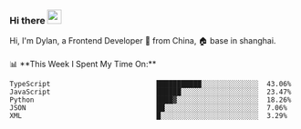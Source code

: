 ### Hi there <img src="https://media.giphy.com/media/hvRJCLFzcasrR4ia7z/giphy.gif" width="25px">

<!-- ![visitors](https://visitor-badge.glitch.me/badge?page_id=dislfyer.dislfyer) --!>

Hi, I'm Dylan, a Frontend Developer 🚀 from China, 🏠 base in shanghai.
<br/>
<br/>

📊 **This Week I Spent My Time On:**


<!--START_SECTION:waka-->

```text
TypeScript                          ███████████░░░░░░░░░░░░░░  43.06%
JavaScript                          ██████░░░░░░░░░░░░░░░░░░░  23.47%
Python                              ████▓░░░░░░░░░░░░░░░░░░░░  18.26%
JSON                                ██░░░░░░░░░░░░░░░░░░░░░░░  7.06%
XML                                 █░░░░░░░░░░░░░░░░░░░░░░░░  3.29%
```

<!--END_SECTION:waka-->

<!--
**About Me:**
 -->
